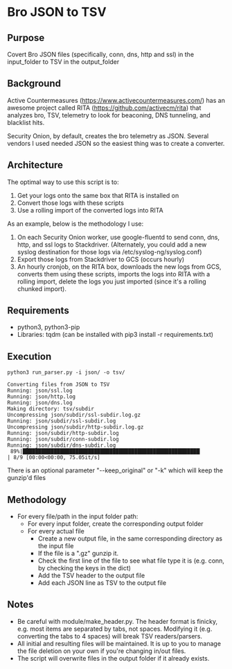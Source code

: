 # Bro JSON to TSV

## Purpose
Covert Bro JSON files (specifically, conn, dns, http and ssl) in the input_folder to TSV in the output_folder 

## Background
Active Countermeasures (https://www.activecountermeasures.com/) has an awesome project called RITA (https://github.com/activecm/rita) that analyzes bro, TSV, telemetry to look for beaconing, DNS tunneling, and blacklist hits.

Security Onion, by default, creates the bro telemetry as JSON.  Several vendors I used needed JSON so the easiest thing was to create a converter.

## Architecture

The optimal way to use this script is to:

1. Get your logs onto the same box that RITA is installed on
2. Convert those logs with these scripts
3. Use a rolling import of the converted logs into RITA

As an example, below is the methodology I use:

1. On each Security Onion worker, use google-fluentd to send conn, dns, http, and ssl logs to Stackdriver.  (Alternately, you could add a new syslog destination for those logs via /etc/syslog-ng/syslog.conf)
2. Export those logs from Stackdriver to GCS (occurs hourly)
3. An hourly cronjob, on the RITA box, downloads the new logs from GCS, converts them using these scripts, imports the logs into RITA with a rolling import, delete the logs you just imported (since it's a rolling chunked import).

## Requirements

* python3, python3-pip
* Libraries: tqdm  (can be installed with pip3 install -r requirements.txt)

## Execution

```
python3 run_parser.py -i json/ -o tsv/

Converting files from JSON to TSV
Running: json/ssl.log
Running: json/http.log
Running: json/dns.log
Making directory: tsv/subdir
Uncompressing json/subdir/ssl-subdir.log.gz
Running: json/subdir/ssl-subdir.log
Uncompressing json/subdir/http-subdir.log.gz
Running: json/subdir/http-subdir.log
Running: json/subdir/conn-subdir.log
Running: json/subdir/dns-subdir.log
 89%|█████████████████████████████████████████████████████████▏            | 8/9 [00:00<00:00, 75.05it/s]
```

There is an optional parameter "--keep_original" or "-k" which will keep the gunzip'd files

## Methodology

* For every file/path in the input folder path:
  * For every input folder, create the corresponding output folder
  * For every actual file
    * Create a new output file, in the same corresponding directory as the input file
    * If the file is a ".gz" gunzip it.
    * Check the first line of the file to see what file type it is (e.g. conn, by checking the keys in the dict)
    * Add the TSV header to the output file
    * Add each JSON line as TSV to the output file

## Notes

* Be careful with module/make_header.py.  The header format is finicky, e.g. most items are separated by tabs, not spaces.  Modifying it (e.g. converting the tabs to 4 spaces) will break TSV readers/parsers.
* All initial and resulting files will be maintained.  It is up to you to manage the file deletion on  your own if you're  changing  in/out  files.
* The script will overwrite files in the  output folder if it already exists.
